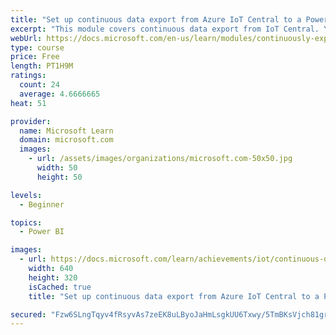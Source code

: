 ```yaml
---
title: "Set up continuous data export from Azure IoT Central to a Power BI app"
excerpt: "This module covers continuous data export from IoT Central. You use the scenario from the &quot;Create your first Azure IoT Central app&quot; Learn module, where you control a refrigerated truck. This module adds continuous data export to both Blob storage, and an Event Hub. Then, a Power BI app is built to read and display the telemetry data on a mobile phone."
webUrl: https://docs.microsoft.com/en-us/learn/modules/continuously-export-data-from-iot-central-power-bi/
type: course
price: Free
length: PT1H9M
ratings:
  count: 24
  average: 4.6666665
heat: 51

provider:
  name: Microsoft Learn
  domain: microsoft.com
  images:
    - url: /assets/images/organizations/microsoft.com-50x50.jpg
      width: 50
      height: 50

levels:
  - Beginner

topics:
  - Power BI

images:
  - url: https://docs.microsoft.com/learn/achievements/iot/continuous-data-export-from-iot-central-social.png
    width: 640
    height: 320
    isCached: true
    title: "Set up continuous data export from Azure IoT Central to a Power BI app"

secured: "Fzw6SLngTqyv4fRsyvAs7zeEK8uLByoJaHmLsgkUU6Txwy/5TmBKsVjch81grQt8rrPn3JxkEv3QFBnUQLxIMy61soKjKfL8EXFsr5KrU9dRUc7yWfVZHlCRA/7GkCWUlTGy/PxBerzrneJC/XF98N8Ojr+DNg16n/3lC5Da9zlysE49JuIH8WEjqyq3AOWmhILNOO0oHJFaaSdQM4du6NaWQFddIrr/jNyjFCmkGLdmCljtEzczcpFoPthiJFs1W3SHRFo01EJEOWK/OM4624CX/4zNfP4FABygcOk5AxWb/cJM6RYjvpkzpVP1G2N4dSb87XgvqAgnqHrKBB7OrNYCcGw47SvkRHWbhPogu42BHIVBSnKZogytAThR22WeICZX3UG0gtEsvjXyoY8SgA==;X4FA/FwYVpl6PK/Mh1vFeA=="
---
```


